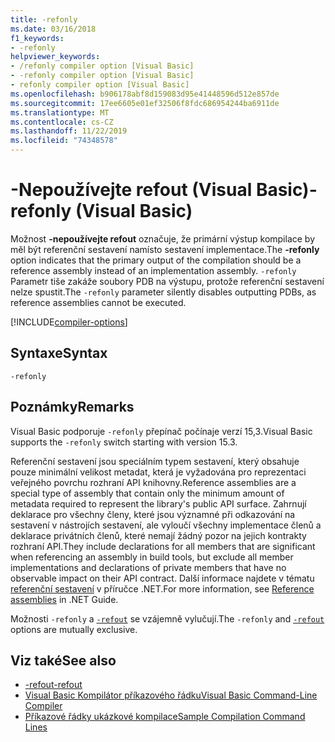 ```yaml
---
title: -refonly
ms.date: 03/16/2018
f1_keywords:
- -refonly
helpviewer_keywords:
- /refonly compiler option [Visual Basic]
- -refonly compiler option [Visual Basic]
- refonly compiler option [Visual Basic]
ms.openlocfilehash: b906178abf8d159083d95e41448596d512e857de
ms.sourcegitcommit: 17ee6605e01ef32506f8fdc686954244ba6911de
ms.translationtype: MT
ms.contentlocale: cs-CZ
ms.lasthandoff: 11/22/2019
ms.locfileid: "74348578"
---
```

# <a name="-refonly-visual-basic"></a><span data-ttu-id="c34d7-102">-Nepoužívejte refout (Visual Basic)</span><span class="sxs-lookup"><span data-stu-id="c34d7-102">-refonly (Visual Basic)</span></span>

<span data-ttu-id="c34d7-103">Možnost **-nepoužívejte refout** označuje, že primární výstup kompilace by měl být referenční sestavení namísto sestavení implementace.</span><span class="sxs-lookup"><span data-stu-id="c34d7-103">The **-refonly** option indicates that the primary output of the compilation should be a reference assembly instead of an implementation assembly.</span></span> <span data-ttu-id="c34d7-104">`-refonly` Parametr tiše zakáže soubory PDB na výstupu, protože referenční sestavení nelze spustit.</span><span class="sxs-lookup"><span data-stu-id="c34d7-104">The `-refonly` parameter silently disables outputting PDBs, as reference assemblies cannot be executed.</span></span>

[!INCLUDE[compiler-options](~/includes/compiler-options.md)]

## <a name="syntax"></a><span data-ttu-id="c34d7-105">Syntaxe</span><span class="sxs-lookup"><span data-stu-id="c34d7-105">Syntax</span></span>

```console
-refonly
```

## <a name="remarks"></a><span data-ttu-id="c34d7-106">Poznámky</span><span class="sxs-lookup"><span data-stu-id="c34d7-106">Remarks</span></span>

<span data-ttu-id="c34d7-107">Visual Basic podporuje `-refonly` přepínač počínaje verzí 15,3.</span><span class="sxs-lookup"><span data-stu-id="c34d7-107">Visual Basic supports the `-refonly` switch starting with version 15.3.</span></span>

<span data-ttu-id="c34d7-108">Referenční sestavení jsou speciálním typem sestavení, který obsahuje pouze minimální velikost metadat, která je vyžadována pro reprezentaci veřejného povrchu rozhraní API knihovny.</span><span class="sxs-lookup"><span data-stu-id="c34d7-108">Reference assemblies are a special type of assembly that contain only the minimum amount of metadata required to represent the library's public API surface.</span></span> <span data-ttu-id="c34d7-109">Zahrnují deklarace pro všechny členy, které jsou významné při odkazování na sestavení v nástrojích sestavení, ale vyloučí všechny implementace členů a deklarace privátních členů, které nemají žádný pozor na jejich kontrakty rozhraní API.</span><span class="sxs-lookup"><span data-stu-id="c34d7-109">They include declarations for all members that are significant when referencing an assembly in build tools, but exclude all member implementations and declarations of private members that have no observable impact on their API contract.</span></span> <span data-ttu-id="c34d7-110">Další informace najdete v tématu [referenční sestavení](../../../standard/assembly/reference-assemblies.md) v příručce .NET.</span><span class="sxs-lookup"><span data-stu-id="c34d7-110">For more information, see [Reference assemblies](../../../standard/assembly/reference-assemblies.md) in .NET Guide.</span></span>

<span data-ttu-id="c34d7-111">Možnosti `-refonly` a [`-refout`](refout-compiler-option.md) se vzájemně vylučují.</span><span class="sxs-lookup"><span data-stu-id="c34d7-111">The `-refonly` and [`-refout`](refout-compiler-option.md) options are mutually exclusive.</span></span>

## <a name="see-also"></a><span data-ttu-id="c34d7-112">Viz také</span><span class="sxs-lookup"><span data-stu-id="c34d7-112">See also</span></span>

- [<span data-ttu-id="c34d7-113">-refout</span><span class="sxs-lookup"><span data-stu-id="c34d7-113">-refout</span></span>](refout-compiler-option.md)
- [<span data-ttu-id="c34d7-114">Visual Basic Kompilátor příkazového řádku</span><span class="sxs-lookup"><span data-stu-id="c34d7-114">Visual Basic Command-Line Compiler</span></span>](index.md)
- [<span data-ttu-id="c34d7-115">Příkazové řádky ukázkové kompilace</span><span class="sxs-lookup"><span data-stu-id="c34d7-115">Sample Compilation Command Lines</span></span>](sample-compilation-command-lines.md)
